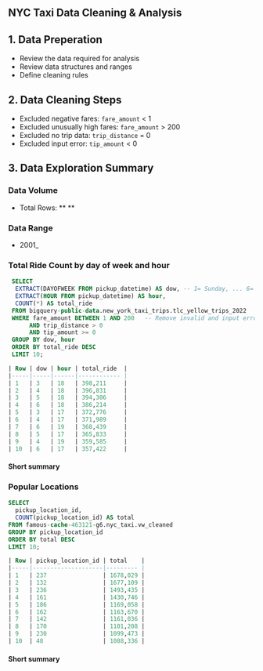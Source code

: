 ## NYC Taxi Data Cleaning & Analysis

## 1. Data Preperation
- Review the data required for analysis 
- Review data structures and ranges
- Define cleaning rules

## 2. Data Cleaning Steps
- Excluded negative fares: `fare_amount` < 1
- Excluded unusually high fares: `fare_amount` > 200
- Excluded no trip data: `trip_distance` = 0
- Excluded input error: `tip_amount` < 0

## 3. Data Exploration Summary
### Data Volume
- Total Rows: ** **

### Data Range
- 2001_

### Total Ride Count by day of week and hour

```sql
 SELECT
  EXTRACT(DAYOFWEEK FROM pickup_datetime) AS dow, -- 1= Sunday, ... 6= Saturday
  EXTRACT(HOUR FROM pickup_datetime) AS hour,
  COUNT(*) AS total_ride
 FROM bigquery-public-data.new_york_taxi_trips.tlc_yellow_trips_2022
 WHERE fare_amount BETWEEN 1 AND 200   -- Remove invalid and input error data
      AND trip_distance > 0
      AND tip_amount >= 0
 GROUP BY dow, hour
 ORDER BY total_ride DESC
 LIMIT 10;

| Row | dow | hour | total_ride  |
|-----|-----|------|------------ |
| 1   | 3   | 18   | 398,211     |
| 2   | 4   | 18   | 396,831     |
| 3   | 5   | 18   | 394,306     |
| 4   | 6   | 18   | 386,214     |
| 5   | 3   | 17   | 372,776     |
| 6   | 4   | 17   | 371,989     |
| 7   | 6   | 19   | 368,439     |
| 8   | 5   | 17   | 365,833     |
| 9   | 4   | 19   | 359,585     |
| 10  | 6   | 17   | 357,422     |

```
#### Short summary


### Popular Locations 

```sql
SELECT
  pickup_location_id,
  COUNT(pickup_location_id) AS total
FROM famous-cache-463121-g6.nyc_taxi.vw_cleaned
GROUP BY pickup_location_id
ORDER BY total DESC
LIMIT 10;

| Row | pickup_location_id | total    |
|-----|--------------------|--------- |
| 1   | 237                | 1678,029 |
| 2   | 132                | 1677,109 |
| 3   | 236                | 1493,435 |
| 4   | 161                | 1430,746 |
| 5   | 186                | 1169,058 |
| 6   | 162                | 1163,670 |
| 7   | 142                | 1161,036 |
| 8   | 170                | 1101,208 |
| 9   | 230                | 1099,473 |
| 10  | 48                 | 1088,336 |

```
#### Short summary
